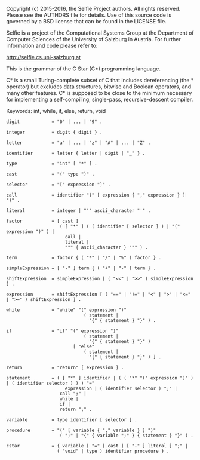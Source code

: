 Copyright (c) 2015-2016, the Selfie Project authors. All rights reserved. Please see the AUTHORS file for details. Use of this source code is governed by a BSD license that can be found in the LICENSE file.

Selfie is a project of the Computational Systems Group at the Department of Computer Sciences of the University of Salzburg in Austria. For further information and code please refer to:

http://selfie.cs.uni-salzburg.at

This is the grammar of the C Star (C*) programming language.

C* is a small Turing-complete subset of C that includes dereferencing (the * operator) but excludes data structures, bitwise and Boolean operators, and many other features. C* is supposed to be close to the minimum necessary for implementing a self-compiling, single-pass, recursive-descent compiler.

Keywords: int, while, if, else, return, void

```
digit            = "0" | ... | "9" .

integer          = digit { digit } .

letter           = "a" | ... | "z" | "A" | ... | "Z" .

identifier       = letter { letter | digit | "_" } .

type             = "int" [ "*" ] .

cast             = "(" type ")" .

selector         = "[" expression "]" .

call             = identifier "(" [ expression { "," expression } ] ")" .

literal          = integer | "'" ascii_character "'" .

factor           = [ cast ]
                    ( [ "*" ] ( ( identifier [ selector ] ) | "(" expression ")" ) |
                      call |
                      literal |
                      """ { ascii_character } """ ) .

term             = factor { ( "*" | "/" | "%" ) factor } .

simpleExpression = [ "-" ] term { ( "+" | "-" ) term } .

shiftExpression  = simpleExpression [ ( "<<" | ">>" ) simpleExpression ] .

expression       = shiftExpression [ ( "==" | "!=" | "<" | ">" | "<=" | ">=" ) shiftExpression ] .

while            = "while" "(" expression ")"
                             ( statement |
                               "{" { statement } "}" ) .

if               = "if" "(" expression ")"
                             ( statement |
                               "{" { statement } "}" )
                         [ "else"
                             ( statement |
                               "{" { statement } "}" ) ] .

return           = "return" [ expression ] .

statement        = ( [ "*" ] identifier | ( ( "*" "(" expression ")" ) | ( identifier selector ) ) ) "="
                      expression | ( identifier selector ) ";" |
                    call ";" |
                    while |
                    if |
                    return ";" .

variable         = type identifier [ selector ] .

procedure        = "(" [ variable { "," variable } ] ")"
                    ( ";" | "{" { variable ";" } { statement } "}" ) .

cstar            = { variable [ "=" [ cast ] [ "-" ] literal ] ";" |
                   ( "void" | type ) identifier procedure } .
```
